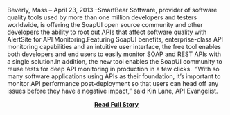 <p>Beverly, Mass.– April 23, 2013 –SmartBear Software, provider of software quality tools used by more than one million developers and testers worldwide,­ is offering the SoapUI open source community and other developers the ability to root out APIs that affect software quality with AlertSite for API Monitoring.Featuring SoapUI benefits, enterprise-class API monitoring capabilities and an intuitive user interface, the free tool enables both developers and end users to easily monitor SOAP and REST APIs with a single solution.In addition, the new tool enables the SoapUI community to reuse tests for deep API monitoring in production in a few clicks. 
  “With so many software applications using APIs as their foundation, it’s important to monitor API performance post-deployment so that users can head off any issues before they have a negative impact,” said Kin Lane, API Evangelist.</p>
<center><p><a href="http://smartbear.com/news/news-releases/misbehaving-apis-to-be-exposed-by-market-defining" style='padding:25px; font-sze:18px; font-weight: bold;'>Read Full Story</a></p></center>
